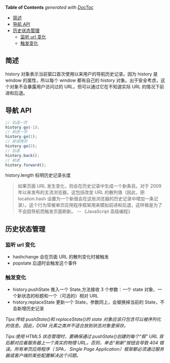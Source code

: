 <!-- START doctoc generated TOC please keep comment here to allow auto update -->
<!-- DON'T EDIT THIS SECTION, INSTEAD RE-RUN doctoc TO UPDATE -->
**Table of Contents**  *generated with [DocToc](https://github.com/thlorenz/doctoc)*

- [简述](#%E7%AE%80%E8%BF%B0)
- [导航 API](#%E5%AF%BC%E8%88%AA-api)
- [历史状态管理](#%E5%8E%86%E5%8F%B2%E7%8A%B6%E6%80%81%E7%AE%A1%E7%90%86)
  - [监听 url 变化](#%E7%9B%91%E5%90%AC-url-%E5%8F%98%E5%8C%96)
  - [触发变化](#%E8%A7%A6%E5%8F%91%E5%8F%98%E5%8C%96)

<!-- END doctoc generated TOC please keep comment here to allow auto update -->

## 简述

history 对象表示当前窗口首次使用以来用户的导航历史记录。因为 history 是 window 的属性，所以每个 window 都有自己的 history 对象。出于安全考虑，这个对象不会暴露用户访问过的 URL，但可以通过它在不知道实际 URL 的情况下前进和后退。

## 导航 API

```js
// 后退一页
history.go(-1);
// 前进一页
history.go(1);
// 前进两页
history.go(2);
// 后退
history.back();
// 前进
history.forward();
```

history.length 标明历史记录长度

> 如果页面 URL 发生变化，则会在历史记录中生成一个新条目。对于 2009 年以来发布的主流浏览器，这包括改变 URL 的散列值（因此，把 location.hash 设置为一个新值会在这些浏览器的历史记录中增加一条记录）。这个行为常被单页应用程序框架用来模拟前进和后退，这样做是为了不会因导航而触发页面刷新。 -- 《JavaScript 高级编程》

## 历史状态管理

### 监听 url 变化

- hashchange 会在页面 URL 的散列变化时被触发
- popstate 后退时会触发这个事件

### 触发变化

- history.pushState 推入一个 State,方法接收 3 个参数：一个 state 对象、一个新状态的标题和一个（可选的）相对 URL
- history.replaceState 更新一个 State，参数同上，会替换掉当前的 State，不会新增历史记录

_Tips:传给 pushState()和 replaceState()的 state 对象应该只包含可以被序列化的信息。因此，DOM 元素之类并不适合放到状态对象里保存。_

_Tips:使用 HTML5 状态管理时，要确保通过 pushState()创建的每个“假” URL 背后都对应着服务器上一个真实的物理 URL。否则，单击“刷新”按钮会导致 404 错误。所有单页应用程序（ SPA， Single Page Application）框架都必须通过服务器或客户端的某些配置解决这个问题。_
